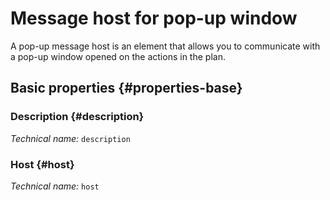 # Message host for pop-up window
<!--- THIS FILE IS GENERATED PLEASE DO NOT EDIT IT DIRECTLY --->

A pop-up message host is an element that allows you to communicate with a pop-up window opened on the actions in the plan.

<OH code="openerPostMessageHost"/>


## Basic properties {#properties-base}

### Description {#description}



*Technical name:* ```description```
<PH code="openerPostMessageHost:description"/>

### Host {#host}



*Technical name:* ```host```
<PH code="openerPostMessageHost:host"/>








